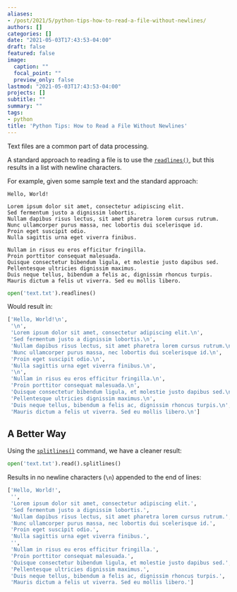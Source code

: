 ```yaml
---
aliases:
- /post/2021/5/python-tips-how-to-read-a-file-without-newlines/
authors: []
categories: []
date: "2021-05-03T17:43:53-04:00"
draft: false
featured: false
image:
  caption: ""
  focal_point: ""
  preview_only: false
lastmod: "2021-05-03T17:43:53-04:00"
projects: []
subtitle: ""
summary: ""
tags:
- python
title: 'Python Tips: How to Read a File Without Newlines'
---
```


Text files are a common part of data processing.

A standard approach to reading a file is to use the [`readlines()`](https://docs.python.org/3/library/io.html?highlight=readlines#io.IOBase.readlines), but this results in a list with newline characters.

For example, given some sample text and the standard approach:

```nohighlight
Hello, World!

Lorem ipsum dolor sit amet, consectetur adipiscing elit.
Sed fermentum justo a dignissim lobortis.
Nullam dapibus risus lectus, sit amet pharetra lorem cursus rutrum.
Nunc ullamcorper purus massa, nec lobortis dui scelerisque id.
Proin eget suscipit odio.
Nulla sagittis urna eget viverra finibus.

Nullam in risus eu eros efficitur fringilla.
Proin porttitor consequat malesuada.
Quisque consectetur bibendum ligula, et molestie justo dapibus sed.
Pellentesque ultricies dignissim maximus.
Duis neque tellus, bibendum a felis ac, dignissim rhoncus turpis.
Mauris dictum a felis ut viverra. Sed eu mollis libero.
```

```python
open('text.txt').readlines()
```

Would result in:

```python
['Hello, World!\n',
 '\n',
 'Lorem ipsum dolor sit amet, consectetur adipiscing elit.\n',
 'Sed fermentum justo a dignissim lobortis.\n',
 'Nullam dapibus risus lectus, sit amet pharetra lorem cursus rutrum.\n',
 'Nunc ullamcorper purus massa, nec lobortis dui scelerisque id.\n',
 'Proin eget suscipit odio.\n',
 'Nulla sagittis urna eget viverra finibus.\n',
 '\n',
 'Nullam in risus eu eros efficitur fringilla.\n',
 'Proin porttitor consequat malesuada.\n',
 'Quisque consectetur bibendum ligula, et molestie justo dapibus sed.\n',
 'Pellentesque ultricies dignissim maximus.\n',
 'Duis neque tellus, bibendum a felis ac, dignissim rhoncus turpis.\n',
 'Mauris dictum a felis ut viverra. Sed eu mollis libero.\n']
 ```

## A Better Way

Using the [`splitlines()`](https://docs.python.org/3/library/stdtypes.html#str.splitlines) command, we have a cleaner result:

```python
open('text.txt').read().splitlines()
```

Results in no newline characters (`\n`) appended to the end of lines:

```python
['Hello, World!',
 '',
 'Lorem ipsum dolor sit amet, consectetur adipiscing elit.',
 'Sed fermentum justo a dignissim lobortis.',
 'Nullam dapibus risus lectus, sit amet pharetra lorem cursus rutrum.',
 'Nunc ullamcorper purus massa, nec lobortis dui scelerisque id.',
 'Proin eget suscipit odio.',
 'Nulla sagittis urna eget viverra finibus.',
 '',
 'Nullam in risus eu eros efficitur fringilla.',
 'Proin porttitor consequat malesuada.',
 'Quisque consectetur bibendum ligula, et molestie justo dapibus sed.',
 'Pellentesque ultricies dignissim maximus.',
 'Duis neque tellus, bibendum a felis ac, dignissim rhoncus turpis.',
 'Mauris dictum a felis ut viverra. Sed eu mollis libero.']
 ```